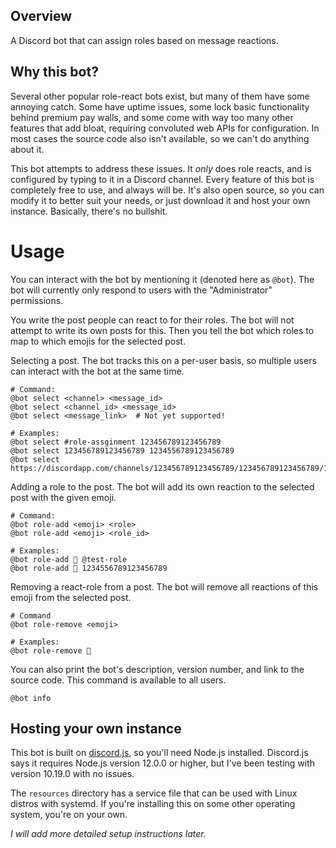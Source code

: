 ## Overview
A Discord bot that can assign roles based on message reactions.

## Why this bot?
Several other popular role-react bots exist, but many of them have some annoying catch.
Some have uptime issues, some lock basic functionality behind premium pay walls, and some come with way too many
other features that add bloat, requiring convoluted web APIs for configuration.
In most cases the source code also isn't available, so we can't do anything about it.

This bot attempts to address these issues. It _only_ does role reacts, and is configured by typing to it in a
Discord channel. Every feature of this bot is completely free to use, and always will be. It's also open source, so 
you can modify it to better suit your needs, or just download it and host your own instance. Basically, there's no bullshit.

# Usage
You can interact with the bot by mentioning it (denoted here as `@bot`). The bot will currently only respond to users with
the "Administrator" permissions.

You write the post people can react to for their roles. The bot will not attempt to write its own posts for this.
Then you tell the bot which roles to map to which emojis for the selected post.

Selecting a post. The bot tracks this on a per-user basis, so multiple users can interact with the bot at the same time.
```
# Command:
@bot select <channel> <message_id>
@bot select <channel_id> <message_id>
@bot select <message_link>  # Not yet supported!

# Examples:
@bot select #role-assginment 123456789123456789
@bot select 123456789123456789 1234556789123456789
@bot select https://discordapp.com/channels/123456789123456789/123456789123456789/123456789123456789
```

Adding a role to the post. The bot will add its own reaction to the selected post with the given emoji.
```
# Command:
@bot role-add <emoji> <role>
@bot role-add <emoji> <role_id>

# Examples:
@bot role-add 🦊 @test-role
@bot role-add 🦊 1234556789123456789
```

Removing a react-role from a post. The bot will remove all reactions of this emoji from the selected post.
```
# Command
@bot role-remove <emoji>

# Examples:
@bot role-remove 🦊
```

You can also print the bot's description, version number, and link to the source code. This command is available to all users.
```
@bot info
```

## Hosting your own instance
This bot is built on [discord.js](https://discord.js.org/#/), so you'll need Node.js installed.
Discord.js says it requires Node.js version 12.0.0 or higher, but I've been testing with version 10.19.0 with no issues.

The `resources` directory has a service file that can be used with Linux distros with systemd.
If you're installing this on some other operating system, you're on your own.

_I will add more detailed setup instructions later._
